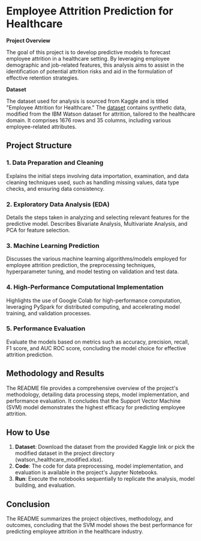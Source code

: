 


# Employee Attrition Prediction for Healthcare

**Project Overview**

The goal of this project is to develop predictive models to forecast employee attrition in a healthcare setting. By leveraging employee demographic and job-related features, this analysis aims to assist in the identification of potential attrition risks and aid in the formulation of effective retention strategies.

**Dataset**

The dataset used for analysis is sourced from Kaggle and is titled "Employee Attrition for Healthcare." The [dataset](https://www.kaggle.com/datasets/jpmiller/employee-attrition-for-healthcare) contains synthetic data, modified from the IBM Watson dataset for attrition, tailored to the healthcare domain. It comprises 1676 rows and 35 columns, including various employee-related attributes.

## Project Structure

### 1. Data Preparation and Cleaning
Explains the initial steps involving data importation, examination, and data cleaning techniques used, such as handling missing values, data type checks, and ensuring data consistency.

### 2. Exploratory Data Analysis (EDA)
Details the steps taken in analyzing and selecting relevant features for the predictive model. Describes Bivariate Analysis, Multivariate Analysis, and PCA for feature selection.

### 3. Machine Learning Prediction
Discusses the various machine learning algorithms/models employed for employee attrition prediction, the preprocessing techniques, hyperparameter tuning, and model testing on validation and test data.

### 4. High-Performance Computational Implementation
Highlights the use of Google Colab for high-performance computation, leveraging PySpark for distributed computing, and accelerating model training, and validation processes.

### 5. Performance Evaluation
Evaluate the models based on metrics such as accuracy, precision, recall, F1 score, and AUC ROC score, concluding the model choice for effective attrition prediction.

## Methodology and Results

The README file provides a comprehensive overview of the project's methodology, detailing data processing steps, model implementation, and performance evaluation. It concludes that the Support Vector Machine (SVM) model demonstrates the highest efficacy for predicting employee attrition.

## How to Use

1. **Dataset**: Download the dataset from the provided Kaggle link or pick the modified dataset in the project directory (watson_healthcare_modified.xlsx).
2. **Code**: The code for data preprocessing, model implementation, and evaluation is available in the project's Jupyter Notebooks.
3. **Run**: Execute the notebooks sequentially to replicate the analysis, model building, and evaluation.

## Conclusion

The README summarizes the project objectives, methodology, and outcomes, concluding that the SVM model shows the best performance for predicting employee attrition in the healthcare industry.
